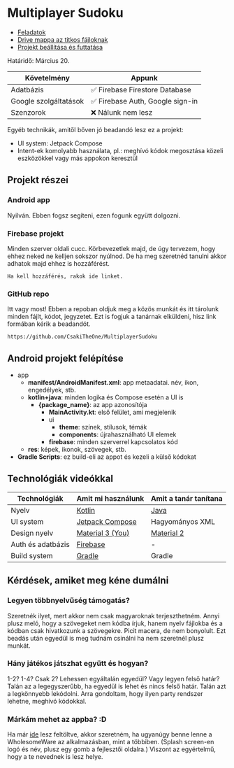 # Multiplayer Sudoku

- [Feladatok](./TODO.md)
- [Drive mappa az titkos fájloknak](https://drive.google.com/drive/folders/1SeNaHV2GGublvJj6MYGFj9JWlsjYWdy-?usp=sharing)
- [Projekt beállítása és futtatása](./SETUP.md)

Határidő: Március 20.

| Követelmény           | Appunk                          |
| --------------------- | ------------------------------- |
| Adatbázis             | ✅ Firebase Firestore Database   |
| Google szolgáltatások | ✅ Firebase Auth, Google sign-in |
| Szenzorok             | ❌ Nálunk nem lesz               |

Egyéb technikák, amitől bőven jó beadandó lesz ez a projekt:

- UI system: Jetpack Compose
- Intent-ek komolyabb használata, pl.: meghívó kódok megosztása közeli eszközökkel vagy más appokon keresztül

## Projekt részei

### Android app

Nyilván. Ebben fogsz segíteni, ezen fogunk együtt dolgozni.

### Firebase projekt

Minden szerver oldali cucc. Körbevezetlek majd, de úgy tervezem, hogy ehhez neked ne kelljen sokszor
nyúlnod. De ha meg szeretnéd tanulni akkor adhatok majd ehhez is hozzáférést.

```
Ha kell hozzáférés, rakok ide linket.
```

### GitHub repo

Itt vagy most! Ebben a repoban oldjuk meg a közös munkát és itt tárolunk minden fájlt, kódot,
jegyzetet. Ezt is fogjuk a tanárnak elküldeni, hisz link formában kérik a beadandót.

```
https://github.com/CsakiTheOne/MultiplayerSudoku
```

## Android projekt felépítése

- app
  - **manifest/AndroidManifest.xml**: app metaadatai. név, ikon, engedélyek, stb.
  - **kotlin+java**: minden logika és Compose esetén a UI is
    - **{package_name}**: az app azonosítója
      - **MainActivity.kt**: első felület, ami megjelenik
      - ui
        - **theme**: színek, stílusok, témák
        - **components**: újrahasználható UI elemek
      - **firebase**: minden szerverrel kapcsolatos kód
  - **res**: képek, ikonok, szövegek, stb.
- **Gradle Scripts**: ez build-eli az appot és kezeli a külső kódokat

## Technológiák videókkal

| Technológiák      | Amit mi használunk                                                                                          | Amit a tanár tanítana                                          |
| ----------------- | ----------------------------------------------------------------------------------------------------------- | -------------------------------------------------------------- |
| Nyelv             | [Kotlin](https://youtu.be/xT8oP0wy-A0?si=zEUFU8Q9PKs410wv)                                                  | [Java](https://youtu.be/m4-HM_sCvtQ?si=AGjvO837VE8ae9Bc)       |
| UI system         | [Jetpack Compose](https://youtube.com/playlist?list=PLQkwcJG4YTCSpJ2NLhDTHhi6XBNfk9WiC&si=KlFPtTBE798Rhhp8) | Hagyományos XML                                                |
| Design nyelv      | [Material 3 (You)](https://youtu.be/UHQPdP8qgrk?si=In52HxRv-RPCS1Ho)                                        | [Material 2](https://youtu.be/6HCeBHVPxEg?si=aAPgZZ_-QcnAIkd9) |
| Auth és adatbázis | [Firebase](https://youtu.be/vAoB4VbhRzM?si=zKo3aOUPglVwACgd)                                                | -                                                              |
| Build system      | [Gradle](https://youtu.be/kNswjy2hPHI?si=Uzcj6_JKzQv-8NAm)                                                  | Gradle                                                         |

## Kérdések, amiket meg kéne dumálni

### Legyen többnyelvűség támogatás?

Szeretnék ilyet, mert akkor nem csak magyaroknak terjeszthetném. Annyi plusz meló, hogy a szövegeket
nem kódba írjuk, hanem nyelv fájlokba és a kódban csak hivatkozunk a szövegekre. Picit macera, de
nem bonyolult. Ezt beadás után egyedül is meg tudnám csinálni ha nem szeretnél plusz munkát.

### Hány játékos játszhat együtt és hogyan?

1-2? 1-4? Csak 2? Lehessen egyáltalán egyedül? Vagy legyen felső határ? Talán az a legegyszerűbb,
ha egyedül is lehet és nincs felső határ. Talán azt a legkönnyebb lekódolni.
Arra gondoltam, hogy ilyen party rendszer lehetne, meghívó kódokkal.

### Márkám mehet az appba? :D

Ha már [ide](https://play.google.com/store/apps/dev?id=8177011913013516936) lesz feltöltve, akkor szeretném, ha ugyanúgy benne lenne a WholesomeWare az alkalmazásban, mint a többiben. (Splash screen-en logó és név, plusz egy gomb a fejlesztői oldalra.) Viszont az egyértelmű, hogy a te nevednek is lesz helye.
